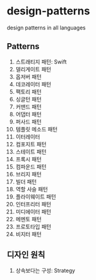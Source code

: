# design-patterns
design patterns in all languages

## Patterns

1. 스트래티지 패턴: Swift
1. 델리게이트 패턴
1. 옵저버 패턴
1. 데코레이터 패턴
1. 팩토리 패턴
1. 싱글턴 패턴
1. 커맨드 패턴
1. 어댑터 패턴
1. 퍼사드 패턴
1. 템플릿 메소드 패턴
1. 이터레이터
1. 컴포지트 패턴
1. 스테이트 패턴
1. 프록시 패턴
1. 컴파운드 패턴
1. 브리지 패턴
1. 빌더 패턴
1. 역할 사슬 패턴
1. 플라이웨이트 패턴
1. 인터프리터 패턴
1. 미디에이터 패턴
1. 메멘토 패턴
1. 프로토타입 패턴
1. 비지터 패턴

## 디자인 원칙

1. 상속보다는 구성: Strategy

